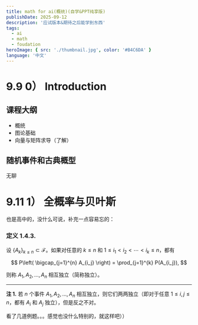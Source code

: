 ```yaml
---
title: math for ai(概统)(自学&PPT纯享版)
publishDate: 2025-09-12 
description: '应试版本&期待之后能学到东西'
tags:
  - ai
  - math
  - foudation  
heroImage: { src: './thumbnail.jpg', color: '#B4C6DA' }
language: '中文'
---
```


# 9.9 0） Introduction
## 课程大纲
* 概统
* 图论基础
* 向量与矩阵求导（了解）
## 随机事件和古典概型
无聊

# 9.11 1） 全概率与贝叶斯
也是高中的，没什么可说，补充一点容易忘的：  
### 定义 1.4.3.

设 $\{A_k\}_{k \leq n} \subset \mathcal{F}$。如果对任意的 $k \leq n$ 和 $1 \leq i_1 < i_2 < \cdots < i_k \leq n$，都有

$$
P\left( \bigcap_{j=1}^{n} A_{i_j} \right) = \prod_{j=1}^{k} P(A_{i_j}),
$$

则称 $A_1, A_2, \ldots, A_n$ 相互独立（简称独立）。

---

**注 1.** 若 $n$ 个事件 $A_1, A_2, \ldots, A_n$ 相互独立，则它们两两独立（即对于任意 $1 \leq i, j \leq n$，都有 $A_i$ 和 $A_j$ 独立），但是反之不对。  

看了几道例题。。。感觉也没什么特别的，就这样吧））

